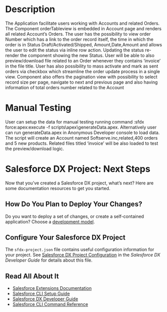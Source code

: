 # Description

The Application facilitate users working with Accounts and related Orders. The Component orderTableview is embedded in Account page and renders all related Account’s Orders. The user has the possibility to view order Number which has a link to the order record itself, the time in which the order is in Status Draft/Activated/Shipped, Amount,Date,Amount and allows the user to edit the status via inline row action. Updating the status re-render the component showing the new Status. User will be able to also preview/download file related to an Order whenever they contains ‘invoice’ in the file title. User has also possibility to mass activate and mark as sent orders via checkbox which streamline the order update process in a single view. Component also offers the pagination view with possibility to select record size per page, navigate to next and previous page and also having information of total orders number related to the Account

# Manual Testing

User can setup the data for manual testing running command :sfdx force:apex:execute -f scripts\apex\generateData.apex. Alternatively user can run generateData.apex in Anonymous Developer console to load data. The script will create an Account named Softserve.inc,related,400 orders and 5 new products. Related files titled ‘invoice’ will be also loaded to test the preview/download logic.


# Salesforce DX Project: Next Steps

Now that you’ve created a Salesforce DX project, what’s next? Here are some documentation resources to get you started.

## How Do You Plan to Deploy Your Changes?

Do you want to deploy a set of changes, or create a self-contained application? Choose a [development model](https://developer.salesforce.com/tools/vscode/en/user-guide/development-models).

## Configure Your Salesforce DX Project

The `sfdx-project.json` file contains useful configuration information for your project. See [Salesforce DX Project Configuration](https://developer.salesforce.com/docs/atlas.en-us.sfdx_dev.meta/sfdx_dev/sfdx_dev_ws_config.htm) in the _Salesforce DX Developer Guide_ for details about this file.

## Read All About It

- [Salesforce Extensions Documentation](https://developer.salesforce.com/tools/vscode/)
- [Salesforce CLI Setup Guide](https://developer.salesforce.com/docs/atlas.en-us.sfdx_setup.meta/sfdx_setup/sfdx_setup_intro.htm)
- [Salesforce DX Developer Guide](https://developer.salesforce.com/docs/atlas.en-us.sfdx_dev.meta/sfdx_dev/sfdx_dev_intro.htm)
- [Salesforce CLI Command Reference](https://developer.salesforce.com/docs/atlas.en-us.sfdx_cli_reference.meta/sfdx_cli_reference/cli_reference.htm)
